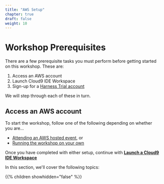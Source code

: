 ```yaml
---
title: "AWS Setup"
chapter: true
draft: false
weight: 10
---
```


# Workshop Prerequisites

There are a few prerequisite tasks you must perform before getting started on this workshop.  These are:

1. Access an AWS account
2. Launch Cloud9 IDE Workspace
3. Sign-up for a [Harness Trial account](http://bit.ly/harness-aws-workshop)

We will step through each of these in turn.

## Access an AWS account
To start the workshop, follow one of the following depending on whether you are...

* [Attending an AWS hosted event](/20_prerequisites/12_aws_event_setup.html), or
* [Running the workshop on your own](/20_prerequisites/14_aws_setup_your_own.html)

Once you have completed with either setup, continue with [**Launch a Cloud9 IDE Workspace**](/20_prerequisites/16_start_cloud9workspace.html)

In this section, we'll cover the following topics:

{{% children showhidden="false" %}}